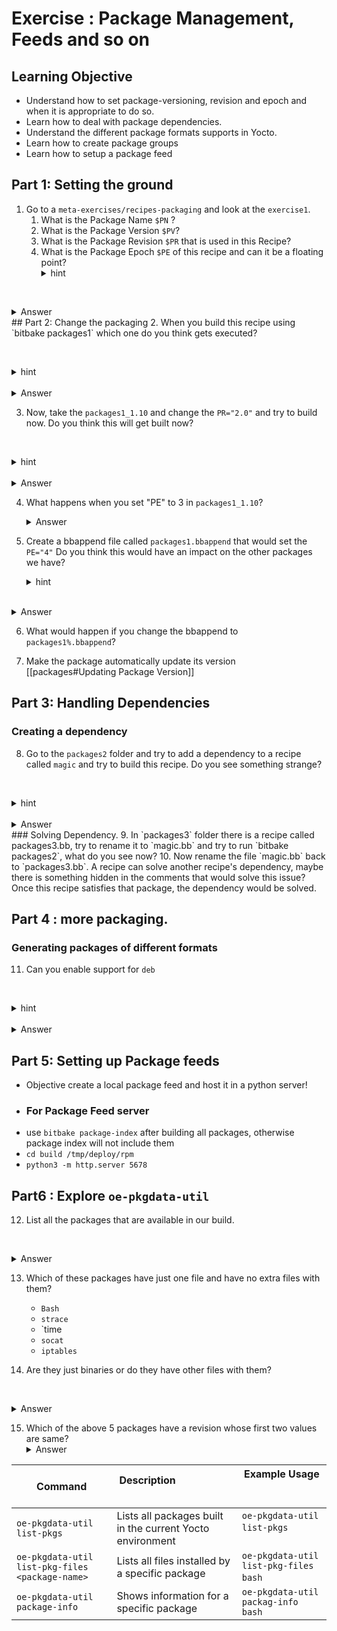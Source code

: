 # Exercise :  Package Management, Feeds and so on 

## Learning Objective 

*  Understand how to set package-versioning, revision and epoch and when it is appropriate to do so.
* Learn how to deal with package dependencies.
* Understand the different package formats supports in Yocto.
* Learn how to create package groups
* Learn how to setup a package feed
## Part 1: Setting the ground 

1. Go to a `meta-exercises/recipes-packaging` and look at the `exercise1`.
	1. What is the Package Name `$PN` ?
	2. What is the Package Version `$PV`?
	3. What is the Package Revision `$PR` that is used in this Recipe?
	4. What is the Package Epoch `$PE` of this recipe and can it be a floating point?
   <details>
   <summary>hint</summary>
   How is a recipe defined?
</details>

   <details>
   <summary>Answer</summary>
   - A recipe typically follows this pattern {PN}-{PV}
   - The PE And PR values are defined inside the `.bb` file.
   - `PN` is `exercise1`
   - `PV` is `1.1`
   - `PR` is `r11`
   - `PE` is 2, not it cannot be a floating point. It has to be a decimal.
   </details>
## Part 2: Change the packaging 
2. When you build this recipe using `bitbake packages1` which one do you think gets executed?

   <details>
   <summary>hint</summary>
   What is the order of precedence base on the values of PE , PR , PV?
</details>
   <details>
   <summary>Answer</summary>
   PE has the highest priority, so the recipe with PE 2 which is packages1_1.20.bb would get executed.
   </details>

3.  Now, take the `packages1_1.10` and change the `PR="2.0"` and try to build now. Do you think this will get built now?

   <details>
   <summary>hint</summary>
   Is it higher prio than E?
</details>
   <details>
   <summary>Answer</summary>
   No it wont' get executed.
   </details>

4. What happens when you set "PE" to 3 in `packages1_1.10`?
   <details>
   <summary>Answer</summary>
   Now since the PE is higher than the one for packages1_1.20 it will get executed.
   </details>

5. Create a bbappend file called `packages1.bbappend` that would set the `PE="4"` Do you think this would have an impact on the other packages we have?
   
   <details>
   <summary>hint</summary>
   Appends also can be version controlled!
</details>
   <details>
   <summary>Answer</summary>
   It would impact the packages1.bb only, since the append is made for that. so now Packages1.bb's function would run!
   </details>

6. What would happen if you change the bbappend to `packages1%.bbappend`?

7.  Make the package automatically update its version [[packages#Updating Package Version]]

## Part 3: Handling Dependencies
###  Creating a dependency

8. Go to the `packages2` folder and try to add a dependency to a recipe called `magic`  and try to build this recipe. Do you see something strange?

   <details>
   <summary>hint</summary>
   how is a dependency added
</details>
   <details>
   <summary>Answer</summary>
   `DEPENDS += "magic"`
</details>
### Solving Dependency.
9. In `packages3` folder there is a recipe called packages3.bb, try to rename it to `magic.bb` and try to run `bitbake packages2`, what do you see now? 
10. Now rename the file `magic.bb` back to `packages3.bb`. A recipe can solve another recipe's dependency, maybe there is something hidden in the comments that would solve this issue?Once this recipe satisfies that package, the dependency would be solved.

## Part 4 : more packaging.
### Generating packages of different formats

11. Can you enable support for `deb`  

   <details>
   <summary>hint</summary>
   Maybe `local.conf` has some information
</details>
   <details>
   <summary>Answer</summary>
   add this to the recipe
   `PACKAGE_CLASSES:append = “ package_deb”`
</details>

## Part 5: Setting up Package feeds 

* Objective create a local package feed and host it in a python server!
* ### For Package Feed server
- use `bitbake package-index` after building all packages, otherwise package index will not include them
- `cd build /tmp/deploy/rpm`
- `python3 -m http.server 5678`

## Part6 : Explore `oe-pkgdata-util` 
 
12. List all the packages that are available in our build.

   <details>
   <summary>Answer</summary>
  Use the first command from below.
</details>

13. Which of these packages have just one file and have no extra files with them?
	- `Bash`
	- `strace`
	- `time
	- `socat`
	- `iptables`

14. Are they just binaries or do they have other files with them?

   <details>
   <summary>Answer</summary>
   run `oe-pkgdata-utils list-pkg-files` 
   Only `time` and `bash` have just one files.
</details>

15. Which of the above 5 packages have a revision whose first two values are same?
   <details>
   <summary>Answer</summary>
 - use `oe-pkgdata-util package-info`
 - we can see that `iptables` and `socat` share similar version numbers.
</details>


| **Command**                                     | **Description**                                                             | **Example Usage**                                 |
| ----------------------------------------------- | --------------------------------------------------------------------------- | ------------------------------------------------- |
| `oe-pkgdata-util list-pkgs`                     | Lists all packages built in the current Yocto environment                   | `oe-pkgdata-util list-pkgs`                       |
| `oe-pkgdata-util list-pkg-files <package-name>` | Lists all files installed by a specific package                             | `oe-pkgdata-util list-pkg-files bash`             |
| `oe-pkgdata-util package-info`                  | Shows information for a specific package                                    | `oe-pkgdata-util packag-info bash`                |

  